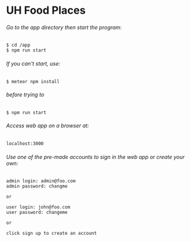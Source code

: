 # UH Food Places

###### Go to the app directory then start the program:
```
$ cd /app
$ npm run start
```

###### If you can't start, use:
```
$ meteor npm install
```
###### before trying to
```
$ npm run start
```

###### Access web app on a browser at:
```
localhost:3000
```

###### Use one of the pre-made accounts to sign in the web app or create your own:
```
admin login: admin@foo.com
admin password: changme

or 

user login: john@foo.com
user password: changeme

or

click sign up to create an account
```
